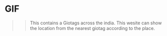 # GIF 
>> This contains a Giotags across the india. This wesite can show the location from the nearest giotag according to the place.
>> 

